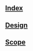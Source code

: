 ## [Index](https://github.com/Grimcheese/Eucalypto/wiki/Index)
## [Design](https://github.com/Grimcheese/Eucalypto/wiki/Design)
## [Scope](https://github.com/Grimcheese/Eucalypto/wiki/Scope)
